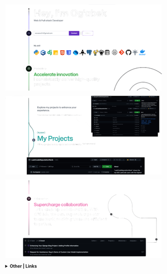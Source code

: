 ![Hello](img/Hello.png)

![Projects](img/Projects.png)

![Collaboration](img/Collaboration.png)

<details>
<summary><b>Other | Links</b></summary>

[![Telegram](https://img.shields.io/badge/Telegram-Join-blue?style=flat-square&logo=telegram)](https://t.me/CodeCraftsmanChronicles)
[![LeetCode](https://img.shields.io/badge/LeetCode-Profile-orange?style=flat-square&logo=leetcode)](https://leetcode.com/DevOgabek/)
![Profile views](https://komarev.com/ghpvc/?username=DevOgabek&color=lightgrey)

</details>